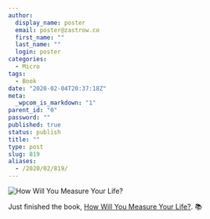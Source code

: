 ```yaml
---
author:
  display_name: poster
  email: poster@zastrow.co
  first_name: ""
  last_name: ""
  login: poster
categories:
  - Micro
tags:
  - Book
date: "2020-02-04T20:37:18Z"
meta:
  _wpcom_is_markdown: "1"
parent_id: "0"
password: ""
published: true
status: publish
title: ""
type: post
slug: 819
aliases:
  - /2020/02/819/
---
```

<p><img src="https://i.gr-assets.com/images/S/compressed.photo.goodreads.com/books/1340804769l/13425618.jpg" alt="How Will You Measure Your Life?" /></p>
<p>Just finished the book, <a href="https://www.goodreads.com/review/show/3174057143?utm_medium=api&amp;utm_source=rss">How Will You Measure Your Life?</a>. 📚</p>
